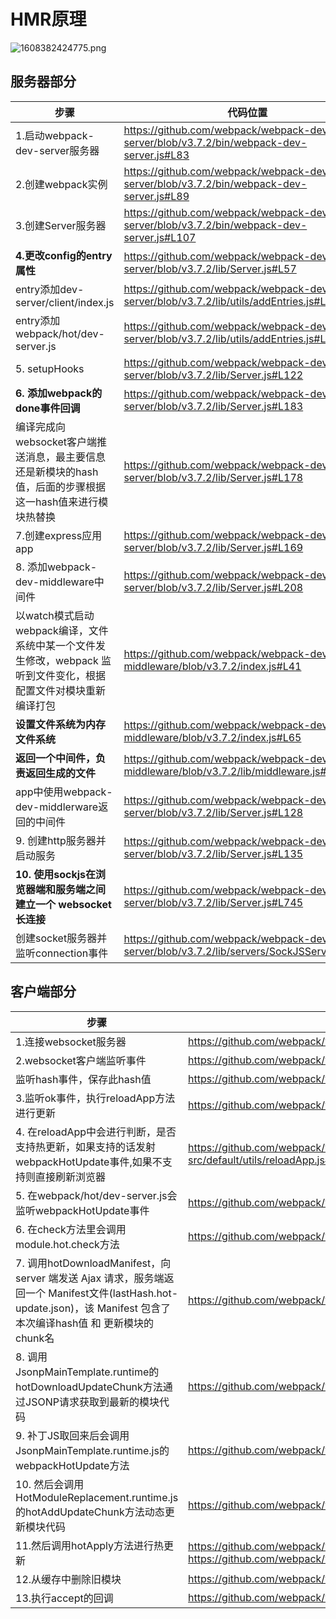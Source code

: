 # HMR原理

![1608382424775.png](https://ae01.alicdn.com/kf/Hdde49d41b1fa4436bdc2e776fa6533b2C.png)

## 服务器部分
|步骤|代码位置|
|---|---|
|1.启动webpack-dev-server服务器|https://github.com/webpack/webpack-dev-server/blob/v3.7.2/bin/webpack-dev-server.js#L83|
|2.创建webpack实例|https://github.com/webpack/webpack-dev-server/blob/v3.7.2/bin/webpack-dev-server.js#L89|
|3.创建Server服务器|https://github.com/webpack/webpack-dev-server/blob/v3.7.2/bin/webpack-dev-server.js#L107|
|**4.更改config的entry属性**|https://github.com/webpack/webpack-dev-server/blob/v3.7.2/lib/Server.js#L57|
|entry添加dev-server/client/index.js|https://github.com/webpack/webpack-dev-server/blob/v3.7.2/lib/utils/addEntries.js#L22|
|entry添加webpack/hot/dev-server.js|https://github.com/webpack/webpack-dev-server/blob/v3.7.2/lib/utils/addEntries.js#L30|
|5. setupHooks|https://github.com/webpack/webpack-dev-server/blob/v3.7.2/lib/Server.js#L122|
|**6. 添加webpack的done事件回调**|https://github.com/webpack/webpack-dev-server/blob/v3.7.2/lib/Server.js#L183|
|编译完成向websocket客户端推送消息，最主要信息还是新模块的hash值，后面的步骤根据这一hash值来进行模块热替换	|https://github.com/webpack/webpack-dev-server/blob/v3.7.2/lib/Server.js#L178|
|7.创建express应用app	|https://github.com/webpack/webpack-dev-server/blob/v3.7.2/lib/Server.js#L169|
|8. 添加webpack-dev-middleware中间件	|https://github.com/webpack/webpack-dev-server/blob/v3.7.2/lib/Server.js#L208|
|以watch模式启动webpack编译，文件系统中某一个文件发生修改，webpack 监听到文件变化，根据配置文件对模块重新编译打包	|https://github.com/webpack/webpack-dev-middleware/blob/v3.7.2/index.js#L41|
|**设置文件系统为内存文件系统**	|https://github.com/webpack/webpack-dev-middleware/blob/v3.7.2/index.js#L65|
|**返回一个中间件，负责返回生成的文件**	|https://github.com/webpack/webpack-dev-middleware/blob/v3.7.2/lib/middleware.js#L20|
|app中使用webpack-dev-middlerware返回的中间件	|https://github.com/webpack/webpack-dev-server/blob/v3.7.2/lib/Server.js#L128|
|9. 创建http服务器并启动服务|https://github.com/webpack/webpack-dev-server/blob/v3.7.2/lib/Server.js#L135|
|**10. 使用sockjs在浏览器端和服务端之间建立一个 websocket 长连接**|https://github.com/webpack/webpack-dev-server/blob/v3.7.2/lib/Server.js#L745|
|创建socket服务器并监听connection事件|https://github.com/webpack/webpack-dev-server/blob/v3.7.2/lib/servers/SockJSServer.js#L33|


## 客户端部分
|步骤|代码位置|
|---|---|
|1.连接websocket服务器|https://github.com/webpack/webpack-dev-server/blob/v3.7.2/client-src/default/socket.js#L25|
|2.websocket客户端监听事件|https://github.com/webpack/webpack-dev-server/blob/v3.7.2/client-src/default/socket.js#L53|
|监听hash事件，保存此hash值|https://github.com/webpack/webpack-dev-server/blob/v3.7.2/client-src/default/index.js#L55|
|3.监听ok事件，执行reloadApp方法进行更新|https://github.com/webpack/webpack-dev-server/blob/v3.7.2/client-src/default/index.js#L93|
|4. 在reloadApp中会进行判断，是否支持热更新，如果支持的话发射webpackHotUpdate事件,如果不支持则直接刷新浏览器	|https://github.com/webpack/webpack-dev-server/blob/v3.7.2/client-src/default/utils/reloadApp.js#L7|
|5. 在webpack/hot/dev-server.js会监听webpackHotUpdate事件|https://github.com/webpack/webpack/blob/v4.39.1/hot/dev-server.js#L55|
|6. 在check方法里会调用module.hot.check方法|https://github.com/webpack/webpack/blob/v4.39.1/hot/dev-server.js#L13|
|7. 调用hotDownloadManifest，向 server 端发送 Ajax 请求，服务端返回一个 Manifest文件(lastHash.hot-update.json)，该 Manifest 包含了本次编译hash值 和 更新模块的chunk名|https://github.com/webpack/webpack/blob/v4.39.1/lib/HotModuleReplacement.runtime.js#L180|
|8. 调用JsonpMainTemplate.runtime的hotDownloadUpdateChunk方法通过JSONP请求获取到最新的模块代码|https://github.com/webpack/webpack/blob/v4.39.1/lib/web/JsonpMainTemplate.runtime.js#L14|
|9. 补丁JS取回来后会调用JsonpMainTemplate.runtime.js的webpackHotUpdate方法|https://github.com/webpack/webpack/blob/v4.39.1/lib/web/JsonpMainTemplate.runtime.js#L8|
|10. 然后会调用HotModuleReplacement.runtime.js的hotAddUpdateChunk方法动态更新模块代码|https://github.com/webpack/webpack/blob/v4.39.1/lib/HotModuleReplacement.runtime.js#L222|
|11.然后调用hotApply方法进行热更新|https://github.com/webpack/webpack/blob/v4.39.1/lib/HotModuleReplacement.runtime.js#L257  https://github.com/webpack/webpack/blob/v4.39.1/lib/HotModuleReplacement.runtime.js#L278|
|12.从缓存中删除旧模块|https://github.com/webpack/webpack/blob/v4.39.1/lib/HotModuleReplacement.runtime.js#L510|
|13.执行accept的回调|https://github.com/webpack/webpack/blob/v4.39.1/lib/HotModuleReplacement.runtime.js#L569|